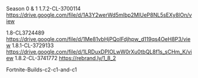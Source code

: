 Season 0 & 1
1.7.2-CL-3700114 https://drive.google.com/file/d/1A3Y2werWd5mlbp2MlUeP8NL5sEXy8lOn/view

1.8-CL3724489 https://drive.google.com/file/d/1Me81vbHjPQolFdjhpw_d119qs4OeH8P3/view
1.8.1-CL-3729133	https://drive.google.com/file/d/1LRDuxDPIOLwW0rXu0tbQL8f1s_sCHm_K/view
1.8.2-CL-3741772	https://rebrand.ly/1_8_2


































Fortnite-Builds-c2-c1-and-c1
